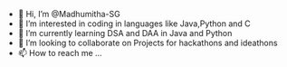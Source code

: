 - 👋 Hi, I’m @Madhumitha-SG
- 👀 I’m interested in coding in languages like Java,Python and C
- 🌱 I’m currently learning DSA and DAA in Java and Python
- 💞️ I’m looking to collaborate on Projects for hackathons and ideathons
- 📫 How to reach me ...

<!---
Madhumitha-SG/Madhumitha-SG is a ✨ special ✨ repository because its `README.md` (this file) appears on your GitHub profile.
You can click the Preview link to take a look at your changes.
--->
